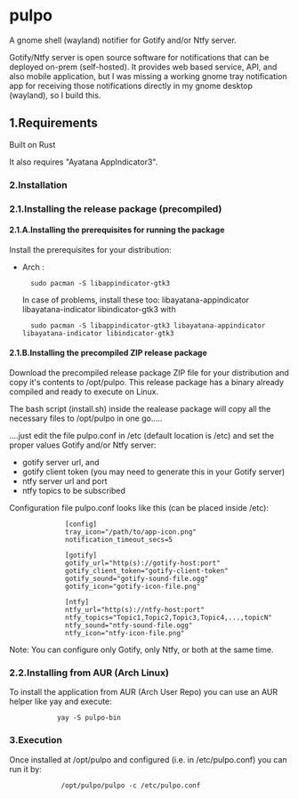 # pulpo
A gnome shell (wayland) notifier for Gotify and/or Ntfy server.

Gotify/Ntfy server is open source software for notifications that can be deployed on-prem (self-hosted). 
It provides web based service, API,  and also mobile application, but I was missing a working gnome tray notification app for receiving those notifications directly in my gnome desktop (wayland), so I build this.

## 1.Requirements
Built on Rust

It also requires "Ayatana AppIndicator3".


### 2.Installation

### 2.1.Installing the release package (precompiled)

#### 2.1.A.Installing the prerequisites for running the package
Install the prerequisites for your distribution:

- Arch :

        sudo pacman -S libappindicator-gtk3

    In case of problems, install these too: libayatana-appindicator libayatana-indicator libindicator-gtk3 with
  
        sudo pacman -S libappindicator-gtk3 libayatana-appindicator libayatana-indicator libindicator-gtk3
   

#### 2.1.B.Installing the precompiled ZIP release package

Download the precompiled release package ZIP file for your distribution and copy it's contents to /opt/pulpo. 
This release package has a binary already compiled and ready to execute on Linux.

The bash script (install.sh) inside the realease package will copy all the necessary files to /opt/pulpo in one go.....

....just edit the file pulpo.conf in /etc (default location is /etc) and set the proper values Gotify and/or Ntfy server:
- gotify server url, and 
- gotify client token  (you may need to generate this in your Gotify server)
- ntfy server url and port
- ntfy topics to be subscribed

Configuration file pulpo.conf looks like this  (can be placed inside /etc):
        
                  [config]
                  tray_icon="/path/to/app-icon.png"
                  notification_timeout_secs=5
                  
                  [gotify]
                  gotify_url="http(s)://gotify-host:port"
                  gotify_client_token="gotify-client-token"
                  gotify_sound="gotify-sound-file.ogg"
                  gotify_icon="gotify-icon-file.png"
                  
                  [ntfy]
                  ntfy_url="http(s)://ntfy-host:port"
                  ntfy_topics="Topic1,Topic2,Topic3,Topic4,...,topicN"
                  ntfy_sound="ntfy-sound-file.ogg"
                  ntfy_icon="ntfy-icon-file.png"  

Note: You can configure only Gotify, only Ntfy, or both at the same time.

### 2.2.Installing from AUR (Arch Linux)
To install the application from AUR (Arch User Repo) you can use an AUR helper like yay and execute:
                
                yay -S pulpo-bin


### 3.Execution
Once installed at /opt/pulpo and configured (i.e. in /etc/pulpo.conf) you can run it by:

                 /opt/pulpo/pulpo -c /etc/pulpo.conf
         
